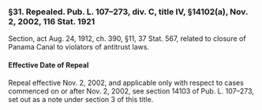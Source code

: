 ### §31. Repealed. Pub. L. 107–273, div. C, title IV, §14102(a), Nov. 2, 2002, 116 Stat. 1921 ###

Section, act Aug. 24, 1912, ch. 390, §11, 37 Stat. 567, related to closure of Panama Canal to violators of antitrust laws.

#### Effective Date of Repeal ####

Repeal effective Nov. 2, 2002, and applicable only with respect to cases commenced on or after Nov. 2, 2002, see section 14103 of Pub. L. 107–273, set out as a note under section 3 of this title.